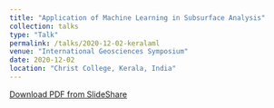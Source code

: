 ```yaml
---
title: "Application of Machine Learning in Subsurface Analysis"
collection: talks
type: "Talk"
permalink: /talks/2020-12-02-keralaml
venue: "International Geosciences Symposium"
date: 2020-12-02
location: "Christ College, Kerala, India"
---
```


[Download PDF from SlideShare]()

